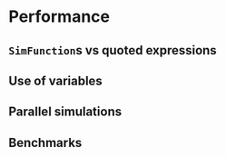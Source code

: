 # Performance

## `SimFunction`s vs quoted expressions

## Use of variables

## Parallel simulations

## Benchmarks
